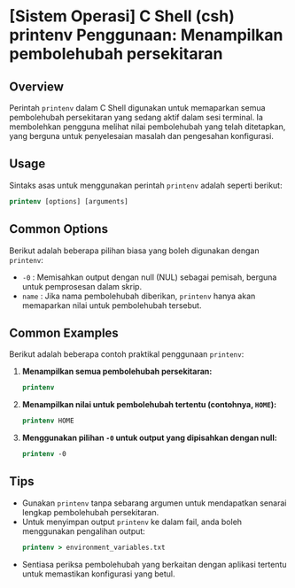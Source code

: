 # [Sistem Operasi] C Shell (csh) printenv Penggunaan: Menampilkan pembolehubah persekitaran

## Overview
Perintah `printenv` dalam C Shell digunakan untuk memaparkan semua pembolehubah persekitaran yang sedang aktif dalam sesi terminal. Ia membolehkan pengguna melihat nilai pembolehubah yang telah ditetapkan, yang berguna untuk penyelesaian masalah dan pengesahan konfigurasi.

## Usage
Sintaks asas untuk menggunakan perintah `printenv` adalah seperti berikut:

```csh
printenv [options] [arguments]
```

## Common Options
Berikut adalah beberapa pilihan biasa yang boleh digunakan dengan `printenv`:

- `-0` : Memisahkan output dengan null (NUL) sebagai pemisah, berguna untuk pemprosesan dalam skrip.
- `name` : Jika nama pembolehubah diberikan, `printenv` hanya akan memaparkan nilai untuk pembolehubah tersebut.

## Common Examples
Berikut adalah beberapa contoh praktikal penggunaan `printenv`:

1. **Menampilkan semua pembolehubah persekitaran:**
   ```csh
   printenv
   ```

2. **Menampilkan nilai untuk pembolehubah tertentu (contohnya, `HOME`):**
   ```csh
   printenv HOME
   ```

3. **Menggunakan pilihan `-0` untuk output yang dipisahkan dengan null:**
   ```csh
   printenv -0
   ```

## Tips
- Gunakan `printenv` tanpa sebarang argumen untuk mendapatkan senarai lengkap pembolehubah persekitaran.
- Untuk menyimpan output `printenv` ke dalam fail, anda boleh menggunakan pengalihan output:
  ```csh
  printenv > environment_variables.txt
  ```
- Sentiasa periksa pembolehubah yang berkaitan dengan aplikasi tertentu untuk memastikan konfigurasi yang betul.